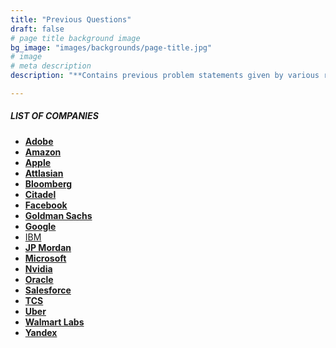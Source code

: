 ```yaml
---
title: "Previous Questions"
draft: false
# page title background image
bg_image: "images/backgrounds/page-title.jpg"
# image
# meta description
description: "**Contains previous problem statements given by various recruitors during their selection process.**"

---
```


##### LIST OF COMPANIES 

* **[Adobe](author/adobe/)**
* **[Amazon](author/amazon/)**
* **[Apple](author/apple/)**
* **[Attlasian](author/atlassian/)**
* **[Bloomberg](author/bloomberg/)**
* **[Citadel](author/citadel/)**
* **[Facebook](author/facebook/)**
* **[Goldman Sachs](author/goldman-sachs/)**
* **[Google](author/google/)**
* [IBM](ibm/IBM.md/)
* **[JP Mordan](author/jp-mordan/)**
* **[Microsoft](author/microsoft/)**
* **[Nvidia](author/nvidia/)**
* **[Oracle](author/oracle/)**
* **[Salesforce](author/salesforce/)**
* **[TCS](author/tcs/)**
* **[Uber](author/uber/)**
* **[Walmart Labs](author/walmart-labs/)**
* **[Yandex](author/yandex/)**
